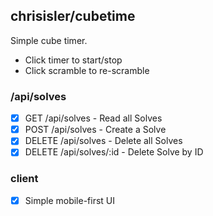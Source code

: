## chrisisler/cubetime

Simple cube timer.

- Click timer to start/stop
- Click scramble to re-scramble

### /api/solves

- [x] GET /api/solves - Read all Solves
- [x] POST /api/solves - Create a Solve
- [x] DELETE /api/solves - Delete all Solves
- [x] DELETE /api/solves/:id - Delete Solve by ID

### client

- [x] Simple mobile-first UI
